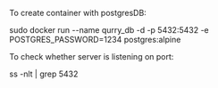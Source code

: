 To  create container with postgresDB:

sudo docker run --name qurry_db  -d -p 5432:5432 -e POSTGRES_PASSWORD=1234 postgres:alpine


To check whether server is listening on port:

ss -nlt | grep 5432
